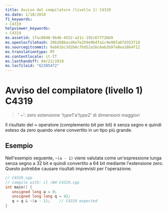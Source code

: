 ```yaml
---
title: Avviso del compilatore (livello 1) C4319
ms.date: 1/18/2018
f1_keywords:
- C4319
helpviewer_keywords:
- C4319
ms.assetid: 1fac8048-9bd6-4552-a21c-192c67772bb9
ms.openlocfilehash: 20b268bacd6e7e259e9b4fa1c9e98fa6fd353718
ms.sourcegitcommit: 0ab61bc3d2b6cfbd52a16c6ab2b97a8ea1864f12
ms.translationtype: MT
ms.contentlocale: it-IT
ms.lasthandoff: 04/23/2019
ms.locfileid: "62385472"
---
```

# <a name="compiler-warning-level-1-c4319"></a>Avviso del compilatore (livello 1) C4319

> ' ~': zero estensione '*type1*'a'*type2*' di dimensioni maggiori

Il risultato del **~** operatore (complemento bit per bit) è senza segno e quindi esteso da zero quando viene convertito in un tipo più grande.

## <a name="example"></a>Esempio

Nell'esempio seguente, `~(a - 1)` viene valutata come un'espressione lunga senza segno a 32 bit e quindi convertito a 64 bit mediante l'estensione zero. Questo potrebbe causare risultati imprevisti per l'operazione.

```cpp
// C4319.cpp
// compile with: cl /W4 C4319.cpp
int main() {
   unsigned long a = 0;
   unsigned long long q = 42;
   q = q & ~(a - 1);    // C4319 expected
}
```
